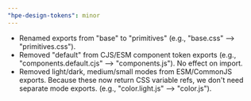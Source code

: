 ```yaml
---
"hpe-design-tokens": minor
---
```


- Renamed exports from "base" to "primitives" (e.g., "base.css" --> "primitives.css").
- Removed "default" from CJS/ESM component token exports (e.g., "components.default.cjs" --> "components.js"). No effect on import.
- Removed light/dark, medium/small modes from ESM/CommonJS exports. Because these now return CSS variable refs, we don't need separate mode exports. (e.g., "color.light.js" --> "color.js").
